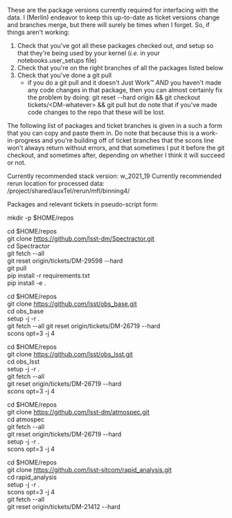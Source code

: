 These are the package versions currently required for interfacing with the data.
I (Merlin) endeavor to keep this up-to-date as ticket versions change and branches merge, but there will surely be times when I forget.
So, if things aren't working:

1) Check that you've got all these packages checked out, _and_ setup so that they're being used by your kernel (_i.e._ in your notebooks.user_setups file)
2) Check that you're on the right branches of all the packages listed below
3) Check that you've done a git pull
    - if you do a git pull and it doesn't Just Work™ *AND* you haven't made any code changes in that package, then you can almost certainly fix the problem by doing:
    git reset --hard origin && git checkout tickets/\<DM-whatever\> && git pull
    but do note that if you've made code changes to the repo that these will be lost.

The following list of packages and ticket branches is given in a such a form that you can copy and paste them in.
Do note that because this is a work-in-progress and you're building off of ticket branches that the scons line won't always return without errors, and that sometimes I put it before the git checkout, and sometimes after, depending on whether I think it will succeed or not.

Currently recommended stack version: w_2021_19
Currently recommended rerun location for processed data: /project/shared/auxTel/rerun/mfl/binning4/  

Packages and relevant tickets in pseudo-script form:


mkdir -p $HOME/repos

cd $HOME/repos  
git clone https://github.com/lsst-dm/Spectractor.git  
cd Spectractor  
git fetch --all  
git reset origin/tickets/DM-29598 --hard  
git pull  
pip install -r requirements.txt  
pip install -e .  


cd $HOME/repos  
git clone https://github.com/lsst/obs_base.git  
cd obs_base  
setup -j -r .  
git fetch --all
git reset origin/tickets/DM-26719 --hard  
scons opt=3 -j 4  


cd $HOME/repos  
git clone https://github.com/lsst/obs_lsst.git  
cd obs_lsst  
setup -j -r .  
git fetch --all  
git reset origin/tickets/DM-26719 --hard  
scons opt=3 -j 4  


cd $HOME/repos  
git clone https://github.com/lsst-dm/atmospec.git  
cd atmospec  
git fetch --all  
git reset origin/tickets/DM-26719 --hard  
setup -j -r .  
scons opt=3 -j 4  


cd $HOME/repos  
git clone https://github.com/lsst-sitcom/rapid_analysis.git  
cd rapid_analysis  
setup -j -r .  
scons opt=3 -j 4  
git fetch --all  
git reset origin/tickets/DM-21412 --hard  

